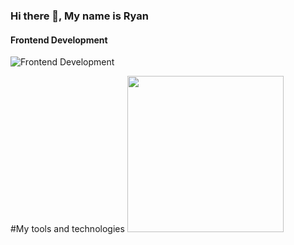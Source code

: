 ### Hi there 👋, My name is Ryan
#### Frontend Development
![Frontend Development](https://arturssmirnovs.github.io/github-profile-readme-generator/images/banner.png)

#My tools and technologies
<img src = "https://upload.wikimedia.org/wikipedia/commons/e/e2/Atom_1.0_icon.png" width = "250px">
